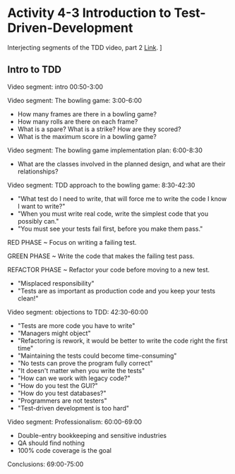 # Activity 4-3 Introduction to Test-Driven-Development

Interjecting segments of the TDD video, part 2 [Link](https://learning.oreilly.com/videos/clean-code/9780134661742/9780134661742-CODE_01_05_02).
]

## Intro to TDD

Video segment: intro 00:50-3:00

Video segment: The bowling game: 3:00-6:00

- How many frames are there in a bowling game?
- How many rolls are there on each frame?
- What is a spare? What is a strike? How are they scored?
- What is the maximum score in a bowling game?

Video segment: The bowling game implementation plan: 6:00-8:30

- What are the classes involved in the planned design, and what are their relationships?

Video segment: TDD approach to the bowling game: 8:30-42:30

- "What test do I need to write, that will force me to write the code I know I want to write?"
- "When you must write real code, write the simplest code that you possibly can."
- "You must see your tests fail first, before you make them pass."

RED PHASE
  ~ Focus on writing a failing test.

GREEN PHASE
  ~ Write the code that makes the failing test pass.

REFACTOR PHASE
  ~ Refactor your code before moving to a new test.

- "Misplaced responsibility"
- "Tests are as important as production code and you keep your tests clean!"

Video segment: objections to TDD: 42:30-60:00

- "Tests are more code you have to write"
- "Managers might object"
- "Refactoring is rework, it would be better to write the code right the first time"
- "Maintaining the tests could become time-consuming"
- "No tests can prove the program fully correct"
- "It doesn't matter when you write the tests"
- "How can we work with legacy code?"
- "How do you test the GUI?"
- "How do you test databases?"
- "Programmers are not testers"
- "Test-driven development is too hard"

Video segment: Professionalism: 60:00-69:00

- Double-entry bookkeeping and sensitive industries
- QA should find nothing
- 100% code coverage is the goal

Conclusions: 69:00-75:00
